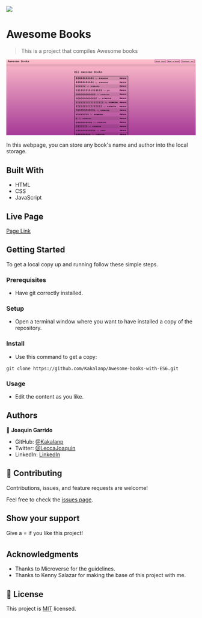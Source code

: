 ![](https://img.shields.io/badge/Microverse-blueviolet)

# Awesome Books

> This is a project that compiles Awesome books

![screenshot](./screenshot.png)

In this webpage, you can store any book's name and author into the local storage.

## Built With

- HTML
- CSS
- JavaScript

## Live Page

[Page Link](https://helio3197.github.io/awesome-books)


## Getting Started

To get a local copy up and running follow these simple steps.

### Prerequisites

- Have git correctly installed.

### Setup

- Open a terminal window where you want to have installed a copy of the repository.

### Install

- Use this command to get a copy:
```
git clone https://github.com/Kakalanp/Awesome-books-with-ES6.git
```
### Usage

- Edit the content as you like.


## Authors

👤 **Joaquin Garrido**

- GitHub: [@Kakalanp](https://github.com/Kakalanp)
- Twitter: [@LeccaJoaquin](https://twitter.com/LeccaJoaquin)
- LinkedIn: [LinkedIn](https://www.linkedin.com/in/joaquín-garrido-lecca-zanetti-623583204)


## 🤝 Contributing

Contributions, issues, and feature requests are welcome!

Feel free to check the [issues page](../../issues/).

## Show your support

Give a ⭐️ if you like this project!

## Acknowledgments

- Thanks to Microverse for the guidelines.
- Thanks to Kenny Salazar for making the base of this project with me.


## 📝 License

This project is [MIT](./MIT.md) licensed.
